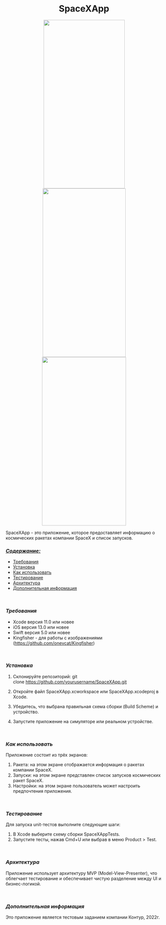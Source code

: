 <!-- #######  HEY, I AM THE SOURCE EDITOR! #########-->
<h1 dir="auto" style="text-align: center;"><strong>SpaceXApp</strong></h1>
<p><strong><img style="display: block; margin-left: auto; margin-right: auto;" src="https://i.postimg.cc/668d113t/IMG-5442.jpg" alt="" width="261" height="540" /><img style="display: block; margin-left: auto; margin-right: auto;" src="https://i.postimg.cc/yY907gcG/IMG-5444.jpg" alt="" width="267" height="540" /><img style="display: block; margin-left: auto; margin-right: auto;" src="https://i.postimg.cc/nVNv8Yj7/IMG-5443.jpg" alt="" width="270" height="540" /></strong></p>
<p dir="auto">SpaceXApp - это приложение, которое предоставляет информацию о космических ракетах компании SpaceX и список запусков.</p>
<h3 dir="auto"><span style="text-decoration: underline;"><em><strong>Содержание:</strong></em></span></h3>
<ul dir="auto">
<li><span style="text-decoration: underline;">Требования</span></li>
<li><span style="text-decoration: underline;">Установка</span></li>
<li><span style="text-decoration: underline;">Как использовать</span></li>
<li><span style="text-decoration: underline;">Тестирование</span></li>
<li><span style="text-decoration: underline;">Архитектура</span></li>
<li><span style="text-decoration: underline;">Дополнительная информация</span></li>
</ul>
<p>&nbsp;</p>
<h3 dir="auto"><em><strong>Требования</strong></em></h3>
<ul dir="auto">
<li>Xcode версия 11.0 или новее</li>
<li>iOS версия 13.0 или новее</li>
<li>Swift версия 5.0 или новее</li>
<li>Kingfisher - для работы с изображениями (<a href="https://github.com/onevcat/Kingfisher">https://github.com/onevcat/Kingfisher</a>)</li>
</ul>
<p>&nbsp;</p>
<h3 dir="auto"><em><strong>Установка</strong></em></h3>
<ol dir="auto">
<li>
<p dir="auto">Склонируйте репозиторий: git clone&nbsp;<a href="https://github.com/yourusername/SpaceXApp.git">https://github.com/yourusername/SpaceXApp.git</a></p>
</li>
<li>
<p dir="auto">Откройте файл SpaceXApp.xcworkspace или SpaceXApp.xcodeproj в Xcode.</p>
</li>
<li>
<p dir="auto">Убедитесь, что выбрана правильная схема сборки (Build Scheme) и устройство.</p>
</li>
<li>
<p dir="auto">Запустите приложение на симуляторе или реальном устройстве.</p>
</li>
</ol>
<p>&nbsp;</p>
<h3 dir="auto"><em><strong>Как использовать</strong></em></h3>
<p dir="auto">Приложение состоит из трёх экранов:</p>
<ol dir="auto">
<li>Ракета: на этом экране отображается информация о ракетах компании SpaceX.</li>
<li>Запуски: на этом экране представлен список запусков космических ракет SpaceX.</li>
<li>Настройки: на этом экране пользователь может настроить предпочтения приложения.</li>
</ol>
<p>&nbsp;</p>
<h3 dir="auto"><em><strong>Тестирование</strong></em></h3>
<p dir="auto">Для запуска unit-тестов выполните следующие шаги:</p>
<ol dir="auto">
<li>В Xcode выберите схему сборки SpaceXAppTests.</li>
<li>Запустите тесты, нажав Cmd+U или выбрав в меню Product &gt; Test.</li>
</ol>
<p>&nbsp;</p>
<h3 dir="auto"><em><strong>Архитектура</strong></em></h3>
<p dir="auto">Приложение использует архитектуру MVP (Model-View-Presenter), что облегчает тестирование и обеспечивает чистую разделение между UI и бизнес-логикой.</p>
<p dir="auto">&nbsp;</p>
<h3 dir="auto"><em><strong>Дополнительная информация</strong></em></h3>
<p dir="auto">Это приложение является тестовым заданием компании Контур, 2022г.</p>
